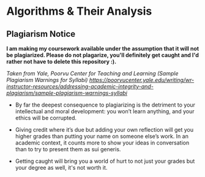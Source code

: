 # Algorithms & Their Analysis

## Plagiarism Notice
**I am making my coursework available under the assumption that it will not be plagiarized. Please do not plagarize, you'll definitely get caught and I'd rather not have to delete this repository :).**

*Taken from Yale, Poorvu Center for Teaching and Learning (Sample Plagiarism Warnings for Syllabi) https://poorvucenter.yale.edu/writing/wr-instructor-resources/addressing-academic-integrity-and-plagiarism/sample-plagiarism-warnings-syllabi*

- By far the deepest consequence to plagiarizing is the detriment to your intellectual and moral development: you won’t learn anything, and your ethics will be corrupted.

- Giving credit where it’s due but adding your own reflection will get you higher grades than putting your name on someone else’s work. In an academic context, it counts more to show your ideas in conversation than to try to present them as sui generis.

- Getting caught will bring you a world of hurt to not just your grades but your degree as well, it's not worth it.

